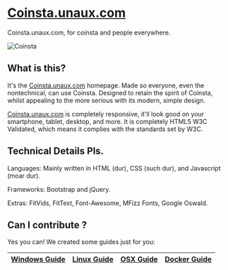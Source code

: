 # [Coinsta.unaux.com]

Coinsta.unaux.com, for coinsta and people everywhere.

![Coinsta](http://static.tumblr.com/ppdj5y9/Ae9mxmxtp/30coin.png)

## What is this?
It's the [Coinsta.unaux.com] homepage. Made so everyone, even the nontechnical, can use Coinsta.
Designed to retain the spirit of Coinsta, whilst appealing to the more serious with its modern, simple design.

[Coinsta.unaux.com] is completely responsive, it'll look good on your smartphone, tablet, desktop, and more.
It is completely HTML5 W3C Validated, which means it complies with the standards set by W3C.

## Technical Details Pls.
Languages:
Mainly written in HTML (dur), CSS (such dur), and Javascript (moar dur).

Frameworks:
Bootstrap and jQuery.

Extras:
FitVids, FitText, Font-Awesome, MFizz Fonts, Google Oswald.

## Can I contribute ?
Yes you can!
We created some guides just for you:

| [Windows Guide][G1] | [Linux Guide][G2] | [OSX Guide][G3] | [Docker Guide][G4] |
|:-----------------:|:-------------------:|:---------------:|:------------------:|

[G1]: https://github.com/coinat1/coinsta.unaux.com/blob/gh-pages/getting-started/contribute_windows.md
[G2]: https://github.com/coinat1/coinsta.unaux.com/blob/gh-pages/getting-started/contribute_linux.md
[G3]: https://github.com/coinat1/coinsta.unaux.com/blob/gh-pages/getting-started/contribute_osx.md
[G4]: https://github.com/coinat1/coinsta.unaux.com/blob/gh-pages/getting-started/contribute_docker.md

[Coinsta.unaux.com]: https://coinsta.unaux.com/
